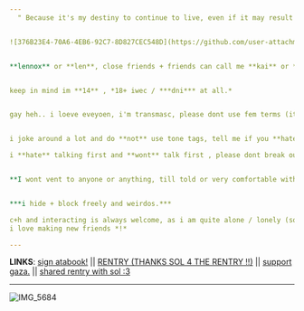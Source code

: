 ```yaml
---
‎ ‎ " Because it's my destiny to continue to live, even if it may result in the destruction of humanity. But I can also die here. Life and death are of equal value to me. Dying of your own will . "


![376B23E4-70A6-4EB6-92C7-8D827CEC548D](https://github.com/user-attachments/assets/691dd53b-88fc-4c20-93f1-b954d784d43d)


**lennox** or **len**, close friends + friends can call me **kai** or **anything they like** !


keep in mind im **14** , *18+ iwec / ***dni*** at all.*


gay heh.. i loeve eveyoen, i'm transmasc, please dont use fem terms (its okay if you didnt know)


i joke around a lot and do **not** use tone tags, tell me if you **hate** it .

i **hate** talking first and **wont** talk first , please dont break our friendship because of that .


**I wont vent to anyone or anything, till told or very comfortable with.** *i dont know how to express self i'm sorry.*


***i hide + block freely and weirdos.***

c+h and interacting is always welcome, as i am quite alone / lonely (sometimes its a choice!) :3 
i love making new friends *!*

---
```


**LINKS**:
 [sign atabook!](https://callmeyourangel.atabook.org/)
||
[RENTRY (THANKS SOL 4 THE RENTRY !!)](https://rentry.co/kai-angel)
||
[support gaza.](https://rentry.co/hearts4gaza)
||
[shared rentry with sol :3](https://rentry.co/sharedbetweengays)


---

![IMG_5684](https://github.com/user-attachments/assets/686344ae-21b1-4af1-ba4a-44c547898d1c)




